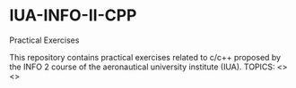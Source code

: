 # IUA-INFO-II-CPP
Practical Exercises

This repository contains practical exercises related to c/c++ proposed by the INFO 2 course of the aeronautical university institute (IUA).
TOPICS: 
<<Pointers>> 
<<Self-referenced structures>>
